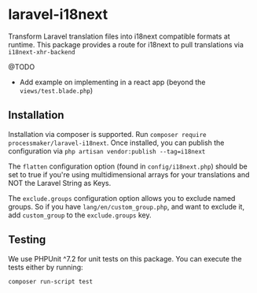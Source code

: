 # laravel-i18next

Transform Laravel translation files into i18next compatible formats at runtime. This package provides a route for i18next to pull translations via `i18next-xhr-backend`

@TODO

- Add example on implementing in a react app (beyond the `views/test.blade.php`)

## Installation

Installation via composer is supported. Run `composer require processmaker/laravel-i18next`. Once installed, you can publish the configuration via `php artisan vendor:publish --tag=i18next`

The `flatten` configuration option (found in `config/i18next.php`) should be set to true if you're using multidimensional arrays for your translations and NOT the Laravel String as Keys.

The `exclude.groups` configuration option allows you to exclude named groups. So if you have `lang/en/custom_group.php`, and want to exclude it, add `custom_group` to the `exclude.groups` key.

## Testing

We use PHPUnit ^7.2 for unit tests on this package. You can execute the tests either by running:

`composer run-script test`
